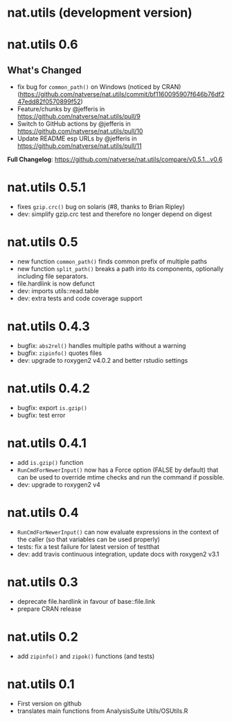 # nat.utils (development version)

# nat.utils 0.6

## What's Changed
* fix bug for `common_path()` on Windows (noticed by CRAN) (https://github.com/natverse/nat.utils/commit/bf1160095907f646b76df247edd82f0570899f52)
* Feature/chunks by @jefferis in https://github.com/natverse/nat.utils/pull/9
* Switch to GitHub actions by @jefferis in https://github.com/natverse/nat.utils/pull/10
* Update README esp URLs by @jefferis in https://github.com/natverse/nat.utils/pull/11

**Full Changelog**: https://github.com/natverse/nat.utils/compare/v0.5.1...v0.6


# nat.utils 0.5.1

* fixes `gzip.crc()` bug on solaris (#8, thanks to Brian Ripley)
* dev: simplify gzip.crc test and therefore no longer depend on digest

# nat.utils 0.5

* new function `common_path()` finds common prefix of multiple paths
* new function `split_path()` breaks a path into its components, optionally 
  including file separators.
* file.hardlink is now defunct
* dev: imports utils::read.table
* dev: extra tests and code coverage support

# nat.utils 0.4.3

* bugfix: `abs2rel()` handles multiple paths without a warning
* bugfix: `zipinfo()` quotes files
* dev: upgrade to roxygen2 v4.0.2 and better rstudio settings

# nat.utils 0.4.2

* bugfix: export `is.gzip()`
* bugfix: test error

# nat.utils 0.4.1

* add `is.gzip()` function
* `RunCmdForNewerInput()` now has a Force option (FALSE by default) that can be
  used to override mtime checks and run the command if possible.
* dev: upgrade to roxygen2 v4

# nat.utils 0.4

* `RunCmdForNewerInput()` can now evaluate expressions in the context of the caller
  (so that variables can be used properly)
* tests: fix a test failure for latest version of testthat
* dev: add travis continuous integration, update docs with roxygen2 v3.1

# nat.utils 0.3

* deprecate file.hardlink in favour of base::file.link
* prepare CRAN release

# nat.utils 0.2

* add `zipinfo()` and `zipok()` functions (and tests)

# nat.utils 0.1

* First version on github
* translates main functions from AnalysisSuite Utils/OSUtils.R
